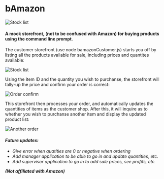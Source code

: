 # bAmazon

![Stock list](https://jonmeidell.github.io/bamazon/bamazon-logo.png)

#### A mock storefront, (not to be confused with Amazon) for buying products using the command line prompt.

The customer storefront (use node bamazonCustomer.js) starts you off by listing all the products available for sale, including prices and quantites available:

![Stock list](https://jonmeidell.github.io/bamazon/screenshot1.PNG)

Using the item ID and the quantity you wish to purchanse, the storefront will tally-up the price and confirm your order is correct:

![Order confirm](https://jonmeidell.github.io/bamazon/screenshot2.PNG)

This storefront then processes your order, and automatically updates the quantities of items as the customer shop.  After this, it will inquire as to whether you wish to purchanse another item and display the updated product list:

![Another order](https://jonmeidell.github.io/bamazon/screenshot3.PNG)

#### _Future updates:_
  * _Give error when quatities are 0 or negative when ordering_
  * _Add manager application to be able to go in and update quantities, etc._
  * _Add supervisor application to go in to add sale prices, see profits, etc._

_**(Not affiliated with Amazon)**_
